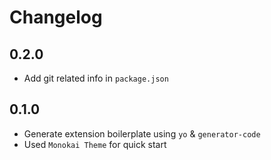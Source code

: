 # Changelog

## 0.2.0
- Add git related info in `package.json`

## 0.1.0
- Generate extension boilerplate using `yo` & `generator-code`
- Used `Monokai Theme` for quick start